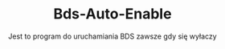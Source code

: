 <div align="center">
  
# Bds-Auto-Enable

Jest to program do uruchamiania BDS zawsze gdy się wyłaczy
